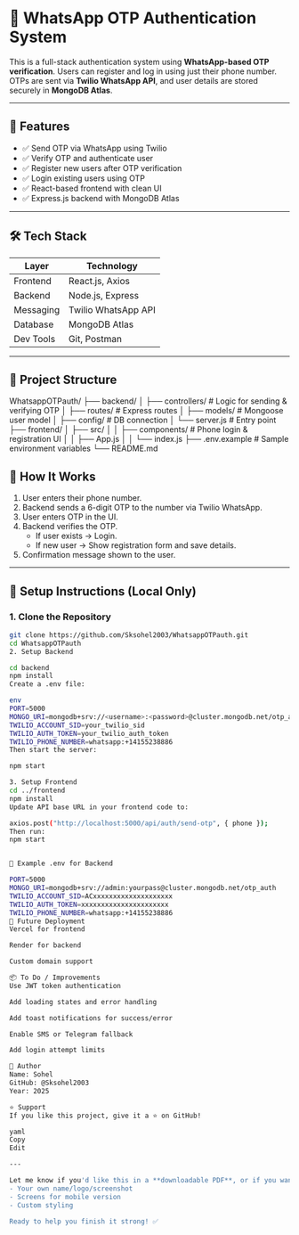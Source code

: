 # 🔐 WhatsApp OTP Authentication System

This is a full-stack authentication system using **WhatsApp-based OTP verification**. Users can register and log in using just their phone number. OTPs are sent via **Twilio WhatsApp API**, and user details are stored securely in **MongoDB Atlas**.

---

## 📌 Features

- ✅ Send OTP via WhatsApp using Twilio
- ✅ Verify OTP and authenticate user
- ✅ Register new users after OTP verification
- ✅ Login existing users using OTP
- ✅ React-based frontend with clean UI
- ✅ Express.js backend with MongoDB Atlas

---

## 🛠 Tech Stack

| Layer        | Technology         |
|--------------|--------------------|
| Frontend     | React.js, Axios    |
| Backend      | Node.js, Express   |
| Messaging    | Twilio WhatsApp API|
| Database     | MongoDB Atlas      |
| Dev Tools    | Git, Postman       |

---

## 📁 Project Structure

WhatsappOTPauth/
├── backend/
│ ├── controllers/ # Logic for sending & verifying OTP
│ ├── routes/ # Express routes
│ ├── models/ # Mongoose user model
│ ├── config/ # DB connection
│ └── server.js # Entry point
├── frontend/
│ ├── src/
│ │ ├── components/ # Phone login & registration UI
│ │ ├── App.js
│ │ └── index.js
├── .env.example # Sample environment variables
└── README.md

## 🧪 How It Works

1. User enters their phone number.
2. Backend sends a 6-digit OTP to the number via Twilio WhatsApp.
3. User enters OTP in the UI.
4. Backend verifies the OTP.
   - If user exists → Login.
   - If new user → Show registration form and save details.
5. Confirmation message shown to the user.

---

## 🔧 Setup Instructions (Local Only)

### 1. Clone the Repository

```bash
git clone https://github.com/Sksohel2003/WhatsappOTPauth.git
cd WhatsappOTPauth
2. Setup Backend

cd backend
npm install
Create a .env file:

env
PORT=5000
MONGO_URI=mongodb+srv://<username>:<password>@cluster.mongodb.net/otp_auth
TWILIO_ACCOUNT_SID=your_twilio_sid
TWILIO_AUTH_TOKEN=your_twilio_auth_token
TWILIO_PHONE_NUMBER=whatsapp:+14155238886
Then start the server:

npm start

3. Setup Frontend
cd ../frontend
npm install
Update API base URL in your frontend code to:

axios.post("http://localhost:5000/api/auth/send-otp", { phone });
Then run:
npm start


🔐 Example .env for Backend

PORT=5000
MONGO_URI=mongodb+srv://admin:yourpass@cluster.mongodb.net/otp_auth
TWILIO_ACCOUNT_SID=ACxxxxxxxxxxxxxxxxxxxx
TWILIO_AUTH_TOKEN=xxxxxxxxxxxxxxxxxxxxxx
TWILIO_PHONE_NUMBER=whatsapp:+14155238886
🚀 Future Deployment
Vercel for frontend

Render for backend

Custom domain support

📦 To Do / Improvements
Use JWT token authentication

Add loading states and error handling

Add toast notifications for success/error

Enable SMS or Telegram fallback

Add login attempt limits

👤 Author
Name: Sohel
GitHub: @Sksohel2003
Year: 2025

⭐️ Support
If you like this project, give it a ⭐ on GitHub!

yaml
Copy
Edit

---

Let me know if you'd like this in a **downloadable PDF**, or if you want to include:
- Your own name/logo/screenshot
- Screens for mobile version
- Custom styling

Ready to help you finish it strong! ✅
